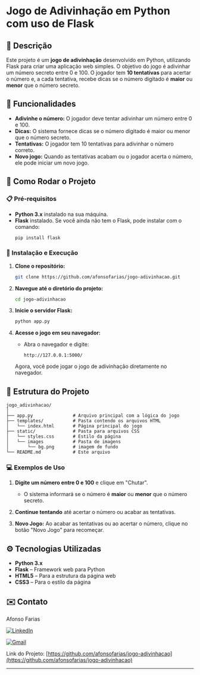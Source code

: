 
# Jogo de Adivinhação em Python com uso de Flask


## 📝 Descrição

Este projeto é um **jogo de adivinhação** desenvolvido em Python, utilizando Flask para criar uma aplicação web simples. O objetivo do jogo é adivinhar um número secreto entre 0 e 100. O jogador tem **10 tentativas** para acertar o número e, a cada tentativa, recebe dicas se o número digitado é **maior** ou **menor** que o número secreto.

## 🎯 Funcionalidades

- **Adivinhe o número:** O jogador deve tentar adivinhar um número entre 0 e 100.
- **Dicas:** O sistema fornece dicas se o número digitado é maior ou menor que o número secreto.
- **Tentativas:** O jogador tem 10 tentativas para adivinhar o número correto.
- **Novo jogo:** Quando as tentativas acabam ou o jogador acerta o número, ele pode iniciar um novo jogo.

## 🚀 Como Rodar o Projeto

### 📋 Pré-requisitos

- **Python 3.x** instalado na sua máquina.
- **Flask** instalado. Se você ainda não tem o Flask, pode instalar com o comando:
  ```bash
  pip install flask
  ```

### 🔧 Instalação e Execução

1. **Clone o repositório:**

   ```bash
   git clone https://github.com/afonsofarias/jogo-adivinhacao.git
   ```

2. **Navegue até o diretório do projeto:**

   ```bash
   cd jogo-adivinhacao
   ```

3. **Inicie o servidor Flask:**

   ```bash
   python app.py
   ```

4. **Acesse o jogo em seu navegador:**

   - Abra o navegador e digite:
     ```
     http://127.0.0.1:5000/
     ```

   Agora, você pode jogar o jogo de adivinhação diretamente no navegador.

## 📂 Estrutura do Projeto

```
jogo_adivinhacao/
│
├── app.py               # Arquivo principal com a lógica do jogo
├── templates/           # Pasta contendo os arquivos HTML
│   └── index.html       # Página principal do jogo
├── static/              # Pasta para arquivos CSS
│   └── styles.css       # Estilo da página
│   └── images           # Pasta de imagens
│       └── bg.png       # imagem de fundo
└── README.md            # Este arquivo
```

### 💻 Exemplos de Uso

1. **Digite um número entre 0 e 100** e clique em "Chutar". 
   - O sistema informará se o número é **maior** ou **menor** que o número secreto.
   
2. **Continue tentando** até acertar o número ou acabar as tentativas.

3. **Novo Jogo:** Ao acabar as tentativas ou ao acertar o número, clique no botão "Novo Jogo" para recomeçar.

## ⚙️ Tecnologias Utilizadas

- **Python 3.x**
- **Flask** – Framework web para Python
- **HTML5** – Para a estrutura da página web
- **CSS3** – Para o estilo da página

## ✉️ Contato

Afonso Farias

[![LinkedIn](https://img.shields.io/badge/LinkedIn-0077B5?style=for-the-badge&logo=linkedin&logoColor=white)](https://www.linkedin.com/in/afonso-j-m-farias/)
  
[![Gmail](https://img.shields.io/badge/Gmail-D14836?style=for-the-badge&logo=gmail&logoColor=white)](mailto:afonsojansen@gmail.com)


Link do Projeto: [https://github.com/afonsofarias/jogo-adivinhacao](https://github.com/afonsofarias/jogo-adivinhacao)

---
